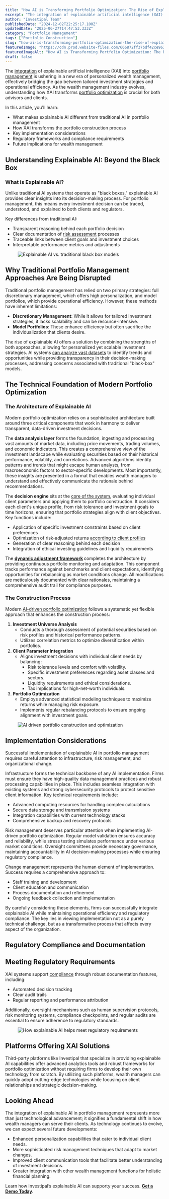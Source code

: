 ```yaml
---
title: "How AI is Transforming Portfolio Optimization: The Rise of Explainable AI in Wealth Management"
excerpt: "The integration of explainable artificial intelligence (XAI) into portfolio management is ushering in a new era of personalized wealth management, effectively bridging the gap between tailored investment strategies and."
author: "Investipal Team"
publishedDate: "2024-12-02T22:25:17.100Z"
updatedDate: "2025-06-27T14:47:53.333Z"
category: "Portfolio Management"
tags: ["Portfolio Construction"]
slug: "how-ai-is-transforming-portfolio-optimization-the-rise-of-explainable-ai-in-wealth-management"
featuredImage: "https://cdn.prod.website-files.com/666872ff37bdf42ce9637d77/674e31b67c99bdf2e7a3d206_How%20AI%20is%20Transforming%20Portfolio%20Optimization%20The%20Rise%20of%20Explainable%20AI%20in%20Wealth%20Management.png"
featuredImageAlt: "How AI is Transforming Portfolio Optimization: The Rise of Explainable AI in Wealth Management"
draft: false
---
```

<p id="">The <a href="/integrations">integration</a> of explainable artificial intelligence (XAI) into <a href="/blog/category/portfolio-management">portfolio management</a> is ushering in a new era of personalized wealth management, effectively bridging the gap between tailored investment strategies and operational efficiency. As the wealth management industry evolves, understanding how XAI transforms <a href="/features/asset-allocation">portfolio optimization</a> is crucial for both advisors and clients.</p><p id="">In this article, you'll learn:</p><ul id=""><li id="">What makes explainable AI different from traditional AI in portfolio management</li><li id="">How XAI transforms the portfolio construction process</li><li id="">Key implementation considerations</li><li id="">Regulatory frameworks and compliance requirements</li><li id="">Future implications for wealth management</li></ul><h2 id="">Understanding Explainable AI: Beyond the Black Box</h2><h3 id="">What is Explainable AI?</h3><p id="">Unlike traditional AI systems that operate as "black boxes," explainable AI provides clear insights into its decision-making process. For portfolio management, this means every investment decision can be traced, understood, and explained to both clients and regulators.</p><p id="">Key differences from traditional AI:</p><ul id=""><li id="">Transparent reasoning behind each portfolio decision</li><li id="">Clear documentation of <a href="/features/risk-management">risk assessment</a> processes</li><li id="">Traceable links between client goals and investment choices</li><li id="">Interpretable performance metrics and adjustments</li></ul><figure id="" class="w-richtext-figure-type-image w-richtext-align-fullwidth" style="max-width:2240px" data-rt-type="image" data-rt-align="fullwidth" data-rt-max-width="2240px"><div id=""><img src="/images/inline/how-ai-is-transforming-portfolio-optimization-the-rise-of-explainable-ai-in-wealth-management-0-1c038cf0d4.webp" loading="lazy" alt="Explainable AI vs. traditional black box models" width="auto" height="auto" id=""></div></figure><h2 id=""><strong id="">Why Traditional Portfolio Management Approaches Are Being Disrupted</strong></h2><p id="">Traditional portfolio management has relied on two primary strategies: full discretionary management, which offers high personalization, and model portfolios, which provide operational efficiency. However, these methods have inherent limitations:</p><ul id=""><li id=""><strong id="">Discretionary Management</strong>: While it allows for tailored investment strategies, it lacks scalability and can be resource-intensive.</li><li id=""><strong id="">Model Portfolios</strong>: These enhance efficiency but often sacrifice the individualization that clients desire.</li></ul><p id="">The rise of explainable AI offers a solution by combining the strengths of both approaches, allowing for personalized yet scalable investment strategies. AI systems <a rel="noopener noreferrer" target="_blank" href="https://www.frontiersin.org/journals/artificial-intelligence/articles/10.3389/frai.2024.1371502/full" id="">can analyze vast datasets</a> to identify trends and opportunities while providing transparency in their decision-making processes, addressing concerns associated with traditional "black-box" models.</p><h2 id=""><strong id="">The Technical Foundation of Modern Portfolio Optimization</strong></h2><h3 id="">The Architecture of Explainable AI</h3><p id="">Modern portfolio optimization relies on a sophisticated architecture built around three critical components that work in harmony to deliver transparent, data-driven investment decisions.</p><p id="">The <strong id="">data analysis layer</strong> forms the foundation, ingesting and processing vast amounts of market data, including price movements, trading volumes, and economic indicators. This creates a comprehensive view of the investment landscape while evaluating securities based on their historical performance, volatility, and correlations. Advanced algorithms identify patterns and trends that might escape human analysts, from macroeconomic factors to sector-specific developments. Most importantly, these insights are presented in a format that enables wealth managers to understand and effectively communicate the rationale behind recommendations.</p><p id="">The <strong id="">decision engine</strong> sits at the <a rel="noopener noreferrer" target="_blank" href="https://pmc.ncbi.nlm.nih.gov/articles/PMC11033520/" id="">core of the system</a>, evaluating individual client parameters and applying them to portfolio construction. It considers each client's unique profile, from risk tolerance and investment goals to time horizons, ensuring that portfolio strategies align with client objectives. Key functions include:</p><ul id=""><li id="">Application of specific investment constraints based on client preferences</li><li id="">Optimization of risk-adjusted returns <a rel="noopener noreferrer" target="_blank" href="https://appinventiv.com/blog/ai-in-wealth-management/" id="">according to client profiles</a></li><li id="">Generation of clear reasoning behind each decision</li><li id="">Integration of ethical investing guidelines and liquidity requirements</li></ul><p id="">The <a href="/blog/dynamic-multi-objective-optimization-in-wealth-management-balancing-risk-return-and-client-goals" id=""><strong id="">dynamic adjustment framework</strong></a><strong id=""> </strong>completes the architecture by providing continuous portfolio monitoring and adaptation. This component tracks performance against benchmarks and client expectations, identifying opportunities for rebalancing as market conditions change. All modifications are meticulously documented with clear rationales, maintaining a comprehensive audit trail for compliance purposes.</p><h3 id=""><strong id="">The Construction Process</strong></h3><p id="">Modern <a href="/blog/ai-driven-portfolio-optimization-how-transparent-explainable-ai-is-shaping-the-future-of-wealth-management" id="">AI-driven portfolio optimization</a>&nbsp;follows a systematic yet flexible approach that enhances the construction process:</p><ol id=""><li id=""><strong id="">Investment Universe Analysis</strong><ul id=""><li id="">Conducts a thorough assessment of potential securities based on risk profiles and historical performance patterns.</li><li id="">Utilizes correlation metrics to optimize diversification within portfolios.</li></ul></li><li id=""><strong id="">Client Parameter Integration</strong><ul id=""><li id="">Aligns investment decisions with individual client needs by balancing:<ul id=""><li id="">Risk tolerance levels and comfort with volatility.</li><li id="">Specific investment preferences regarding asset classes and sectors.</li><li id="">Liquidity requirements and ethical considerations.</li><li id="">Tax implications for high-net-worth individuals.</li></ul></li></ul></li><li id=""><strong id="">Portfolio Optimization</strong><ul id=""><li id="">Employs advanced statistical modeling techniques to maximize returns while managing risk exposure.</li><li id="">Implements regular rebalancing protocols to ensure ongoing alignment with investment goals.</li></ul></li></ol><figure id="" class="w-richtext-figure-type-image w-richtext-align-fullwidth" data-rt-type="image" data-rt-align="fullwidth"><div id=""><img src="/images/inline/how-ai-is-transforming-portfolio-optimization-the-rise-of-explainable-ai-in-wealth-management-1-9ad252ef56.webp" loading="lazy" alt="AI driven portfolio construction and optimization" width="auto" height="auto" id=""></div></figure><h2 id=""><strong id="">Implementation Considerations</strong></h2><p id="">Successful implementation of explainable AI in portfolio management requires careful attention to infrastructure, risk management, and organizational change.</p><p id="">Infrastructure forms the technical backbone of any AI implementation. Firms must ensure they have high-quality data management practices and robust processing capabilities in place. This includes seamless integration with existing systems and strong cybersecurity protocols to protect sensitive client information. Key technical requirements include:</p><ul id=""><li id="">Advanced computing resources for handling complex calculations</li><li id="">Secure data storage and transmission systems</li><li id="">Integration capabilities with current technology stacks</li><li id="">Comprehensive backup and recovery protocols</li></ul><p id="">Risk management deserves particular attention when implementing AI-driven portfolio optimization. Regular model validation ensures accuracy and reliability, while stress testing simulates performance under various market conditions. Oversight committees provide necessary governance, maintaining accountability in AI decision-making processes while ensuring regulatory compliance.</p><p id="">Change management represents the human element of implementation. Success requires a comprehensive approach to:</p><ul id=""><li id="">Staff training and development</li><li id="">Client education and communication</li><li id="">Process documentation and refinement</li><li id="">Ongoing feedback collection and implementation</li></ul><p id="">By carefully considering these elements, firms can successfully integrate explainable AI while maintaining operational efficiency and regulatory compliance. The key lies in viewing implementation not as a purely technical challenge, but as a transformative process that affects every aspect of the organization.</p><h2 id=""><strong id="">Regulatory Compliance and Documentation</strong></h2><h2 id=""><strong id="">Meeting Regulatory Requirements</strong></h2><p id="">XAI systems support <a href="/blog/the-role-of-explainable-ai-in-enhancing-regulatory-compliance-and-client-trust" id="">compliance</a> through robust documentation features, including:</p><ul id=""><li id="">Automated decision tracking</li><li id="">Clear audit trails</li><li id="">Regular reporting and performance attribution</li></ul><p id="">Additionally, oversight mechanisms such as human supervision protocols, risk monitoring systems, compliance checkpoints, and regular audits are essential to ensure adherence to regulatory standards.</p><figure id="" class="w-richtext-figure-type-image w-richtext-align-fullwidth" style="max-width:2240px" data-rt-type="image" data-rt-align="fullwidth" data-rt-max-width="2240px"><div id=""><img src="/images/inline/how-ai-is-transforming-portfolio-optimization-the-rise-of-explainable-ai-in-wealth-management-2-c53cac326b.webp" loading="lazy" alt="How explainable AI helps meet regulatory requirements" width="auto" height="auto" id=""></div></figure><h2 id=""><strong id="">Platforms Offering XAI Solutions</strong></h2><p id="">Third-party platforms like Investipal that specialize in providing explainable AI capabilities offer advanced analytics tools and robust frameworks for portfolio optimization without requiring firms to develop their own technology from scratch. By utilizing such platforms, wealth managers can quickly adopt cutting-edge technologies while focusing on client relationships and strategic decision-making.</p><h2 id=""><strong id="">Looking Ahead</strong></h2><p id="">The integration of explainable AI in portfolio management represents more than just technological advancement; it signifies a fundamental shift in how wealth managers can serve their clients. As technology continues to evolve, we can expect several future developments:</p><ul id=""><li id="">Enhanced personalization capabilities that cater to individual client needs.</li><li id="">More sophisticated risk management techniques that adapt to market changes.</li><li id="">Improved client communication tools that facilitate better understanding of investment decisions.</li><li id="">Greater integration with other wealth management functions for holistic financial planning.</li></ul><p id="">Learn how Investipal’s explainable AI can supporty your success. <a href="/book-a-demo" id=""><strong id="">Get a Demo Today</strong></a>.</p>